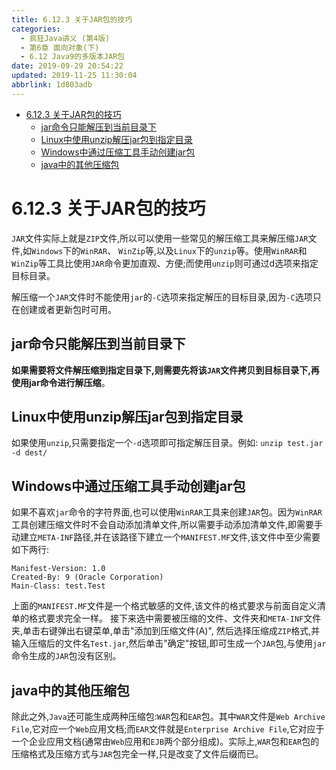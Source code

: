 ```yaml
---
title: 6.12.3 关于JAR包的技巧
categories: 
  - 疯狂Java讲义 (第4版)
  - 第6章 面向对象(下)
  - 6.12 Java9的多版本JAR包
date: 2019-09-29 20:54:22
updated: 2019-11-25 11:30:04
abbrlink: 1d803adb
---
```

<div id='my_toc'>

- [6.12.3 关于JAR包的技巧](/JavaReadingNotes/1d803adb/#6-12-3-关于JAR包的技巧)
    - [jar命令只能解压到当前目录下](/JavaReadingNotes/1d803adb/#jar命令只能解压到当前目录下)
    - [Linux中使用unzip解压jar包到指定目录](/JavaReadingNotes/1d803adb/#Linux中使用unzip解压jar包到指定目录)
    - [Windows中通过压缩工具手动创建jar包](/JavaReadingNotes/1d803adb/#Windows中通过压缩工具手动创建jar包)
    - [java中的其他压缩包](/JavaReadingNotes/1d803adb/#java中的其他压缩包)

</div>
<!--more-->
<script>if (navigator.platform.toLowerCase() == 'win32'){document.getElementById('my_toc').style.display = 'none';}</script>

<!--end-->
<!--SSTStart-->
# 6.12.3 关于JAR包的技巧 #
`JAR`文件实际上就是`ZIP`文件,所以可以使用一些常见的解压缩工具来解压缩`JAR`文件,如`Windows`下的`WinRAR`、 `WinZip`等,以及`Linux`下的`unzip`等。使用`WinRAR`和`WinZip`等工具比使用`JAR`命令更加直观、方便;而使用`unzip`则可通过d选项来指定目标目录。

解压缩一个`JAR`文件时不能使用`jar`的`-C`选项来指定解压的目标目录,因为`-C`选项只在创建或者更新包时可用。
## jar命令只能解压到当前目录下 ##
**如果需要将文件解压缩到指定目录下,则需要先将该`JAR`文件拷贝到目标目录下,再使用jar命令进行解压缩**。
## Linux中使用unzip解压jar包到指定目录 ##
如果使用`unzip`,只需要指定一个`-d`选项即可指定解压目录。例如:
`unzip test.jar -d dest/`
## Windows中通过压缩工具手动创建jar包 ##
如果不喜欢`jar`命令的字符界面,也可以使用`WinRAR`工具来创建`JAR`包。因为`WinRAR`工具创建压缩文件时不会自动添加清单文件,所以需要手动添加清单文件,即需要手动建立`META-INF`路径,并在该路径下建立一个`MANIFEST.MF`文件,该文件中至少需要如下两行:
```
Manifest-Version: 1.0
Created-By: 9 (Oracle Corporation)
Main-Class: test.Test

```
上面的`MANIFEST.MF`文件是一个格式敏感的文件,该文件的格式要求与前面自定义清单的格式要求完全一样。
接下来选中需要被压缩的文件、文件夹和`META-INF`文件夹,单击右键弹出右键菜单,单击"添加到压缩文件(A)",
然后选择压缩成`ZIP`格式,并输入压缩后的文件名`Test.jar`,然后单击"确定"按钮,即可生成一个`JAR`包,与使用`jar`命令生成的`JAR`包没有区别。
## java中的其他压缩包 ##
除此之外,`Java`还可能生成两种压缩包:`WAR`包和`EAR`包。其中`WAR`文件是`Web Archive File`,它对应一个`Web`应用文档;而`EAR`文件就是`Enterprise Archive File`,它对应于一个企业应用文档(通常由`Web`应用和`EJB`两个部分组成)。实际上,`WAR`包和`EAR`包的压缩格式及压缩方式与`JAR`包完全一样,只是改变了文件后缀而已。
<!--SSTStop-->

